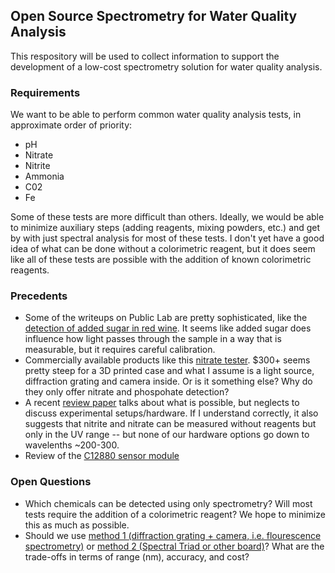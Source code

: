 ## Open Source Spectrometry for Water Quality Analysis

This respository will be used to collect information to support the development of a low-cost spectrometry solution for water quality analysis. 

### Requirements 
We want to be able to perform common water quality analysis tests, in approximate order of priority: 
- pH
- Nitrate
- Nitrite
- Ammonia
- C02 
- Fe

Some of these tests are more difficult than others. Ideally, we would be able to minimize auxiliary steps (adding reagents, mixing powders, etc.) and get by with just spectral analysis for most of these tests. I don't yet have a good idea of what can be done without a colorimetric reagent, but it does seem like all of these tests are possible with the addition of known colorimetric reagents. 

### Precedents 
- Some of the writeups on Public Lab are pretty sophisticated, like the [detection of added sugar in red wine](https://publiclab.org/notes/ygzstc/07-23-2014/detection-of-added-sugar-in-red-wine-using-visual-light-spectroscopy). It seems like added sugar does influence how light passes through the sample in a way that is measurable, but it requires careful calibration. 
- Commercially available products like this [nitrate tester](https://nitrate.com/store/index.php/on-site-test-kits/handheld-photometer-introductory-package). $300+ seems pretty steep for a 3D printed case and what I assume is a light source, diffraction grating and camera inside. Or is it something else? Why do they only offer nitrate and phospohate detection? 
- A recent [review paper](https://www.mdpi.com/2076-3417/10/19/6874) talks about what is possible, but neglects to discuss experimental setups/hardware. If I understand correctly, it also suggests that nitrite and nitrate can be measured without reagents but only in the UV range -- but none of our hardware options go down to wavelenths ~200-300. 
- Review of the [C12880 sensor module](https://impfs.github.io/review/)


### Open Questions
- Which chemicals can be detected using only spectrometry? Will most tests require the addition of a colorimetric reagent? We hope to minimize this as much as possible. 
- Should we use [method 1 (diffraction grating + camera, i.e. flourescence spectrometry)](https://publiclab.org/wiki/spectrometry) or [method 2 (Spectral Triad or other board)](./triad.md)? What are the trade-offs in terms of range (nm), accuracy, and cost? 
